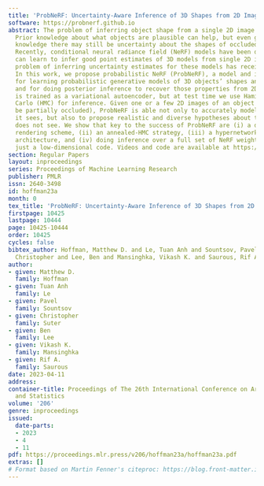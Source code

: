 ```yaml
---
title: 'ProbNeRF: Uncertainty-Aware Inference of 3D Shapes from 2D Images'
software: https://probnerf.github.io
abstract: The problem of inferring object shape from a single 2D image is underconstrained.
  Prior knowledge about what objects are plausible can help, but even given such prior
  knowledge there may still be uncertainty about the shapes of occluded parts of objects.
  Recently, conditional neural radiance field (NeRF) models have been developed that
  can learn to infer good point estimates of 3D models from single 2D images. The
  problem of inferring uncertainty estimates for these models has received less attention.
  In this work, we propose probabilistic NeRF (ProbNeRF), a model and inference strategy
  for learning probabilistic generative models of 3D objects’ shapes and appearances,
  and for doing posterior inference to recover those properties from 2D images. ProbNeRF
  is trained as a variational autoencoder, but at test time we use Hamiltonian Monte
  Carlo (HMC) for inference. Given one or a few 2D images of an object (which may
  be partially occluded), ProbNeRF is able not only to accurately model the parts
  it sees, but also to propose realistic and diverse hypotheses about the parts it
  does not see. We show that key to the success of ProbNeRF are (i) a deterministic
  rendering scheme, (ii) an annealed-HMC strategy, (iii) a hypernetwork-based decoder
  architecture, and (iv) doing inference over a full set of NeRF weights, rather than
  just a low-dimensional code. Videos and code are available at https://probnerf.github.io.
section: Regular Papers
layout: inproceedings
series: Proceedings of Machine Learning Research
publisher: PMLR
issn: 2640-3498
id: hoffman23a
month: 0
tex_title: 'ProbNeRF: Uncertainty-Aware Inference of 3D Shapes from 2D Images'
firstpage: 10425
lastpage: 10444
page: 10425-10444
order: 10425
cycles: false
bibtex_author: Hoffman, Matthew D. and Le, Tuan Anh and Sountsov, Pavel and Suter,
  Christopher and Lee, Ben and Mansinghka, Vikash K. and Saurous, Rif A.
author:
- given: Matthew D.
  family: Hoffman
- given: Tuan Anh
  family: Le
- given: Pavel
  family: Sountsov
- given: Christopher
  family: Suter
- given: Ben
  family: Lee
- given: Vikash K.
  family: Mansinghka
- given: Rif A.
  family: Saurous
date: 2023-04-11
address:
container-title: Proceedings of The 26th International Conference on Artificial Intelligence
  and Statistics
volume: '206'
genre: inproceedings
issued:
  date-parts:
  - 2023
  - 4
  - 11
pdf: https://proceedings.mlr.press/v206/hoffman23a/hoffman23a.pdf
extras: []
# Format based on Martin Fenner's citeproc: https://blog.front-matter.io/posts/citeproc-yaml-for-bibliographies/
---
```

